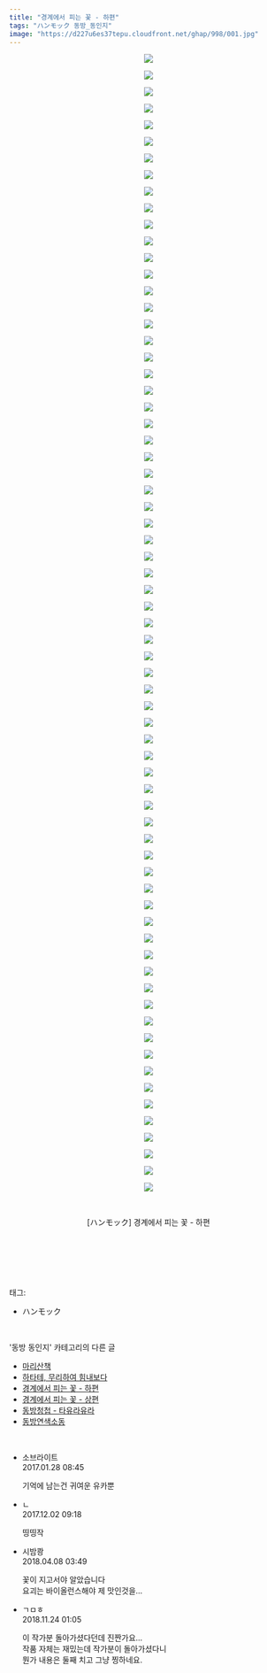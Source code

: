 ```yaml
---
title: "경계에서 피는 꽃 - 하편"
tags: "ハンモック 동방_동인지"
image: "https://d227u6es37tepu.cloudfront.net/ghap/998/001.jpg"
---
```

<div class="article">
<p style="text-align: center; clear: none; float: none;"><img src="{{ site.imgserver6 }}/ghap/998/001.jpg"/></p>
<p style="text-align: center; clear: none; float: none;"><img src="{{ site.imgserver6 }}/ghap/998/002.jpg"/></p>
<p style="text-align: center; clear: none; float: none;"><img src="{{ site.imgserver6 }}/ghap/998/003.jpg"/></p>
<p style="text-align: center; clear: none; float: none;"><img src="{{ site.imgserver6 }}/ghap/998/004.jpg"/></p>
<p style="text-align: center; clear: none; float: none;"><img src="{{ site.imgserver6 }}/ghap/998/005.jpg"/></p>
<p style="text-align: center; clear: none; float: none;"><img src="{{ site.imgserver6 }}/ghap/998/006.jpg"/></p>
<p style="text-align: center; clear: none; float: none;"><img src="{{ site.imgserver6 }}/ghap/998/007.jpg"/></p>
<p style="text-align: center; clear: none; float: none;"><img src="{{ site.imgserver6 }}/ghap/998/008.jpg"/></p>
<p style="text-align: center; clear: none; float: none;"><img src="{{ site.imgserver6 }}/ghap/998/009.jpg"/></p>
<p style="text-align: center; clear: none; float: none;"><img src="{{ site.imgserver6 }}/ghap/998/010.jpg"/></p>
<p style="text-align: center; clear: none; float: none;"><img src="{{ site.imgserver6 }}/ghap/998/011.jpg"/></p>
<p style="text-align: center; clear: none; float: none;"><img src="{{ site.imgserver6 }}/ghap/998/012.jpg"/></p>
<p style="text-align: center; clear: none; float: none;"><img src="{{ site.imgserver6 }}/ghap/998/013.jpg"/></p>
<p style="text-align: center; clear: none; float: none;"><img src="{{ site.imgserver6 }}/ghap/998/014.jpg"/></p>
<p style="text-align: center; clear: none; float: none;"><img src="{{ site.imgserver6 }}/ghap/998/015.jpg"/></p>
<p style="text-align: center; clear: none; float: none;"><img src="{{ site.imgserver6 }}/ghap/998/016.jpg"/></p>
<p style="text-align: center; clear: none; float: none;"><img src="{{ site.imgserver6 }}/ghap/998/017.jpg"/></p>
<p style="text-align: center; clear: none; float: none;"><img src="{{ site.imgserver6 }}/ghap/998/018.jpg"/></p>
<p style="text-align: center; clear: none; float: none;"><img src="{{ site.imgserver6 }}/ghap/998/019.jpg"/></p>
<p style="text-align: center; clear: none; float: none;"><img src="{{ site.imgserver6 }}/ghap/998/020.jpg"/></p>
<p style="text-align: center; clear: none; float: none;"><img src="{{ site.imgserver6 }}/ghap/998/021.jpg"/></p>
<p style="text-align: center; clear: none; float: none;"><img src="{{ site.imgserver6 }}/ghap/998/022.jpg"/></p>
<p style="text-align: center; clear: none; float: none;"><img src="{{ site.imgserver6 }}/ghap/998/023.jpg"/></p>
<p style="text-align: center; clear: none; float: none;"><img src="{{ site.imgserver6 }}/ghap/998/024.jpg"/></p>
<p style="text-align: center; clear: none; float: none;"><img src="{{ site.imgserver6 }}/ghap/998/025.jpg"/></p>
<p style="text-align: center; clear: none; float: none;"><img src="{{ site.imgserver6 }}/ghap/998/026.jpg"/></p>
<p style="text-align: center; clear: none; float: none;"><img src="{{ site.imgserver6 }}/ghap/998/027.jpg"/></p>
<p style="text-align: center; clear: none; float: none;"><img src="{{ site.imgserver6 }}/ghap/998/028.jpg"/></p>
<p style="text-align: center; clear: none; float: none;"><img src="{{ site.imgserver6 }}/ghap/998/029.jpg"/></p>
<p style="text-align: center; clear: none; float: none;"><img src="{{ site.imgserver6 }}/ghap/998/030.jpg"/></p>
<p style="text-align: center; clear: none; float: none;"><img src="{{ site.imgserver6 }}/ghap/998/031.jpg"/></p>
<p style="text-align: center; clear: none; float: none;"><img src="{{ site.imgserver6 }}/ghap/998/032.jpg"/></p>
<p style="text-align: center; clear: none; float: none;"><img src="{{ site.imgserver6 }}/ghap/998/033.jpg"/></p>
<p style="text-align: center; clear: none; float: none;"><img src="{{ site.imgserver6 }}/ghap/998/034.jpg"/></p>
<p style="text-align: center; clear: none; float: none;"><img src="{{ site.imgserver6 }}/ghap/998/035.jpg"/></p>
<p style="text-align: center; clear: none; float: none;"><img src="{{ site.imgserver6 }}/ghap/998/036.jpg"/></p>
<p style="text-align: center; clear: none; float: none;"><img src="{{ site.imgserver6 }}/ghap/998/037.jpg"/></p>
<p style="text-align: center; clear: none; float: none;"><img src="{{ site.imgserver6 }}/ghap/998/038.jpg"/></p>
<p style="text-align: center; clear: none; float: none;"><img src="{{ site.imgserver6 }}/ghap/998/039.jpg"/></p>
<p style="text-align: center; clear: none; float: none;"><img src="{{ site.imgserver6 }}/ghap/998/040.jpg"/></p>
<p style="text-align: center; clear: none; float: none;"><img src="{{ site.imgserver6 }}/ghap/998/041.jpg"/></p>
<p style="text-align: center; clear: none; float: none;"><img src="{{ site.imgserver6 }}/ghap/998/042.jpg"/></p>
<p style="text-align: center; clear: none; float: none;"><img src="{{ site.imgserver6 }}/ghap/998/043.jpg"/></p>
<p style="text-align: center; clear: none; float: none;"><img src="{{ site.imgserver6 }}/ghap/998/044.jpg"/></p>
<p style="text-align: center; clear: none; float: none;"><img src="{{ site.imgserver6 }}/ghap/998/045.jpg"/></p>
<p style="text-align: center; clear: none; float: none;"><img src="{{ site.imgserver6 }}/ghap/998/046.jpg"/></p>
<p style="text-align: center; clear: none; float: none;"><img src="{{ site.imgserver6 }}/ghap/998/047.jpg"/></p>
<p style="text-align: center; clear: none; float: none;"><img src="{{ site.imgserver6 }}/ghap/998/048.jpg"/></p>
<p style="text-align: center; clear: none; float: none;"><img src="{{ site.imgserver6 }}/ghap/998/049.jpg"/></p>
<p style="text-align: center; clear: none; float: none;"><img src="{{ site.imgserver6 }}/ghap/998/050.jpg"/></p>
<p style="text-align: center; clear: none; float: none;"><img src="{{ site.imgserver6 }}/ghap/998/051.jpg"/></p>
<p style="text-align: center; clear: none; float: none;"><img src="{{ site.imgserver6 }}/ghap/998/052.jpg"/></p>
<p style="text-align: center; clear: none; float: none;"><img src="{{ site.imgserver6 }}/ghap/998/053.jpg"/></p>
<p style="text-align: center; clear: none; float: none;"><img src="{{ site.imgserver6 }}/ghap/998/054.jpg"/></p>
<p style="text-align: center; clear: none; float: none;"><img src="{{ site.imgserver6 }}/ghap/998/055.jpg"/></p>
<p style="text-align: center; clear: none; float: none;"><img src="{{ site.imgserver6 }}/ghap/998/056.jpg"/></p>
<p style="text-align: center; clear: none; float: none;"><img src="{{ site.imgserver6 }}/ghap/998/057.jpg"/></p>
<p style="text-align: center; clear: none; float: none;"><img src="{{ site.imgserver6 }}/ghap/998/058.jpg"/></p>
<p style="text-align: center; clear: none; float: none;"><img src="{{ site.imgserver6 }}/ghap/998/059.jpg"/></p>
<p style="text-align: center; clear: none; float: none;"><img src="{{ site.imgserver6 }}/ghap/998/060.jpg"/></p>
<p style="text-align: center; clear: none; float: none;"><img src="{{ site.imgserver6 }}/ghap/998/061.jpg"/></p>
<p style="text-align: center; clear: none; float: none;"><img src="{{ site.imgserver6 }}/ghap/998/062.jpg"/></p>
<p style="text-align: center; clear: none; float: none;"><img src="{{ site.imgserver6 }}/ghap/998/063.jpg"/></p>
<p style="text-align: center; clear: none; float: none;"><img src="{{ site.imgserver6 }}/ghap/998/064.jpg"/></p>
<p style="text-align: center; clear: none; float: none;"><img src="{{ site.imgserver6 }}/ghap/998/065.jpg"/></p>
<p style="text-align: center; clear: none; float: none;"><img src="{{ site.imgserver6 }}/ghap/998/066.jpg"/></p>
<p style="text-align: center; clear: none; float: none;"><img src="{{ site.imgserver6 }}/ghap/998/067.jpg"/></p>
<p style="text-align: center; clear: none; float: none;"><img src="{{ site.imgserver6 }}/ghap/998/068.jpg"/></p>
<p style="text-align: center; clear: none; float: none;"><img src="{{ site.imgserver6 }}/ghap/998/069.jpg"/></p>
<p style="text-align: center; clear: none; float: none;"><br/></p>
<p style="text-align: center; clear: none; float: none;">[ハンモック] 경계에서 피는 꽃 - 하편</p>
<p style="text-align: center; clear: none; float: none;"><br/></p>
<p><br/></p>
</div><br/>
<div class="tagTrail">
<p>태그: </p>
<ul>
<li>ハンモック</li>
</ul>
</div><br/>
<div class="another">
<p>'동방 동인지' 카테고리의 다른 글</p>
<ul>
<li><a href="/ghap_1000">마리산책</a></li>
<li><a href="/ghap_999">하타테, 무리하여 힘내보다</a></li>
<li><a href="/ghap_998">경계에서 피는 꽃 - 하편</a></li>
<li><a href="/ghap_997">경계에서 피는 꽃 - 상편</a></li>
<li><a href="/ghap_995">동방청첩 - 타유라유라</a></li>
<li><a href="/ghap_994">동방연색소동</a></li>
</ul>
</div><br/>
<div class="cb_module cb_fluid">
<div class="cb_wrt cb_profile">
<div class="comment">
<ul>
<li class="cb_thumb_off" id="comment14901841">
<div class="cb_comment_area">
<div class="cb_info_area">
<div class="cb_section">
<span class="cb_nick_name">소브라이트</span>
</div>
<div class="cb_section">
<span class="cb_date">2017.01.28 08:45 </span>
</div>
</div>
<div class="cb_dsc_comment">
<p class="cb_dsc">
											기억에 남는건 귀여운 유카뿐
										</p>
</div>
</div></li>
<li class="cb_thumb_off" id="comment15142779">
<div class="cb_comment_area">
<div class="cb_info_area">
<div class="cb_section">
<span class="cb_nick_name">ㄴ</span>
</div>
<div class="cb_section">
<span class="cb_date">2017.12.02 09:18 </span>
</div>
</div>
<div class="cb_dsc_comment">
<p class="cb_dsc">
											띵띵작
										</p>
</div>
</div></li>
<li class="cb_thumb_off" id="comment15235238">
<div class="cb_comment_area">
<div class="cb_info_area">
<div class="cb_section">
<span class="cb_nick_name">시밤쾅</span>
</div>
<div class="cb_section">
<span class="cb_date">2018.04.08 03:49 </span>
</div>
</div>
<div class="cb_dsc_comment">
<p class="cb_dsc">
											꽃이 지고서야 알았습니다<br/>
요괴는 바이올런스해야 제 맛인것을...<br/>
</p>
</div>
</div></li>
<li class="cb_thumb_off" id="comment15377648">
<div class="cb_comment_area">
<div class="cb_info_area">
<div class="cb_section">
<span class="cb_nick_name">ㄱㅁㅎ</span>
</div>
<div class="cb_section">
<span class="cb_date">2018.11.24 01:05 </span>
</div>
</div>
<div class="cb_dsc_comment">
<p class="cb_dsc">
											이 작가분 돌아가셨다던데 진짠가요...<br/>
작품 자체는 재밌는데 작가분이 돌아가셨다니<br/>
뭔가 내용은 둘째 치고 그냥 찡하네요.
										</p>
</div>
</div></li>
</ul>
</div>
</div><!-- commentList close -->
</div><br/>
